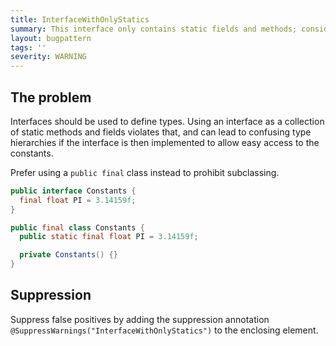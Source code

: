 ```yaml
---
title: InterfaceWithOnlyStatics
summary: This interface only contains static fields and methods; consider making it a final class instead to prevent subclassing.
layout: bugpattern
tags: ''
severity: WARNING
---
```


<!--
*** AUTO-GENERATED, DO NOT MODIFY ***
To make changes, edit the @BugPattern annotation or the explanation in docs/bugpattern.
-->

## The problem
Interfaces should be used to define types. Using an interface as a collection of
static methods and fields violates that, and can lead to confusing type
hierarchies if the interface is then implemented to allow easy access to the
constants.

Prefer using a `public final` class instead to prohibit subclassing.

```java
public interface Constants {
  final float PI = 3.14159f;
}
```

```java
public final class Constants {
  public static final float PI = 3.14159f;

  private Constants() {}
}
```

## Suppression
Suppress false positives by adding the suppression annotation `@SuppressWarnings("InterfaceWithOnlyStatics")` to the enclosing element.
